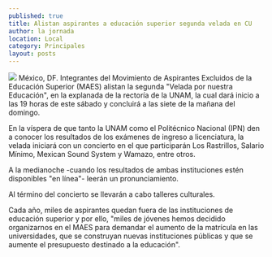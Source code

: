 ```yaml
---
published: true
title: Alistan aspirantes a educación superior segunda velada en CU
author: la jornada
location: Local
category: Principales
layout: posts
---
```


![](http://i.imgur.com/yBFqdPtm.jpg)
México, DF. Integrantes del Movimiento de Aspirantes Excluidos de la Educación Superior (MAES) alistan la segunda "Velada por nuestra Educación", en la explanada de la rectoría de la UNAM, la cual dará inicio a las 19 horas de este sábado y concluirá a las siete de la mañana del domingo.

En la víspera de que tanto la UNAM como el Politécnico Nacional (IPN) den a conocer los resultados de los exámenes de ingreso a licenciatura, la velada iniciará con un concierto en el que participarán Los Rastrillos, Salario Mínimo, Mexican Sound System y Wamazo, entre otros.

A la medianoche -cuando los resultados de ambas instituciones estén disponibles "en línea"- leerán un pronunciamiento.

Al término del concierto se llevarán a cabo talleres culturales.

Cada año, miles de aspirantes quedan fuera de las instituciones de educación superior y por ello, "miles de jóvenes hemos decidido organizarnos en el MAES para demandar el aumento de la matrícula en las universidades, que se construyan nuevas instituciones públicas y que se aumente el presupuesto destinado a la educación".
